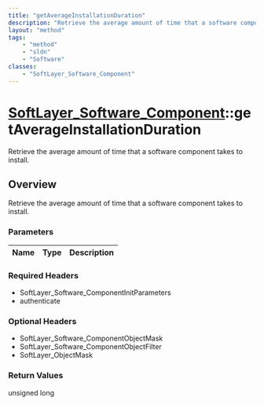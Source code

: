 ```yaml
---
title: "getAverageInstallationDuration"
description: "Retrieve the average amount of time that a software component takes to install."
layout: "method"
tags:
    - "method"
    - "sldn"
    - "Software"
classes:
    - "SoftLayer_Software_Component"
---
```

# [SoftLayer_Software_Component](/reference/services/SoftLayer_Software_Component)::getAverageInstallationDuration

Retrieve the average amount of time that a software component takes to install.


## Overview 
Retrieve the average amount of time that a software component takes to install.

### Parameters 
|Name | Type | Description |
| --- | --- | --- |


### Required Headers
* SoftLayer_Software_ComponentInitParameters
* authenticate

### Optional Headers
* SoftLayer_Software_ComponentObjectMask
* SoftLayer_Software_ComponentObjectFilter
* SoftLayer_ObjectMask

### Return Values
unsigned long


